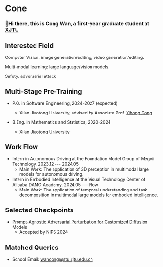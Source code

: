 # Cone

###  :wave:Hi there, this is Cong Wan, a first-year graduate student at [XJTU](http://www.xjtu.edu.cn/)

## Interested Field

Computer Vision: image generation/editing, video generation/editing.

Multi-modal learning: large language/vision models.

Safety: adversarial attack

## Multi-Stage Pre-Training

- P.G. in Software Engineering, 2024-2027 (expected)
  - Xi’an Jiaotong University, advised by Associate Prof. [Yihong Gong](https://gr.xjtu.edu.cn/en/web/ygong)
    
- B.Eng. in Mathematics and Statistics, 2020-2024
  - Xi’an Jiaotong University
 
## Work Flow

- Intern in Autonomous Driving at the Foundation Model Group of Megvii Technology. 2023.12 --- 2024.05
  - Main Work: The application of 3D perception in multimodal large models for autonomous driving.
- Intern in Embodied Intelligence at the Visual Technology Center of Alibaba DAMO Academy. 2024.05 --- Now
  - Main Work: The application of temporal understanding and task decomposition in multimodal large models for embodied intelligence.

## Selected Checkpoints
- [Prompt-Agnostic Adversarial Perturbation for Customized Diffusion Models](https://arxiv.org/abs/2408.10571)
  - Accepted by NIPS 2024


## Matched Queries

- School Email: [wancong@stu.xjtu.edu.cn](mailto:yfbai@stu.xjtu.edu.cn)
